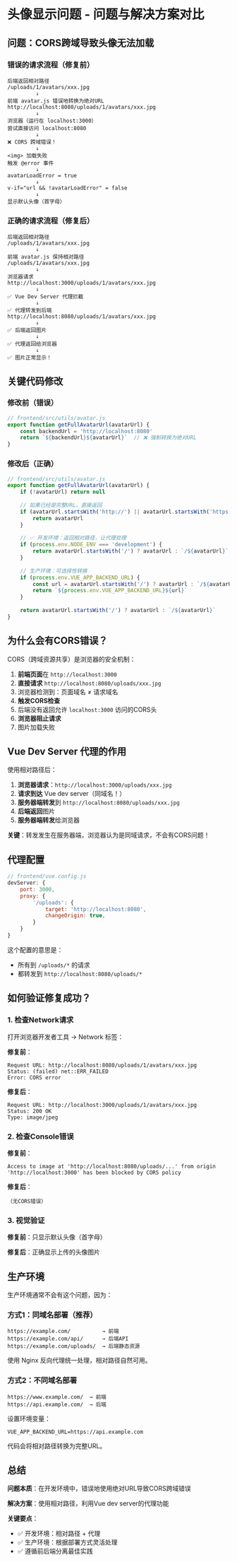 # 头像显示问题 - 问题与解决方案对比

## 问题：CORS跨域导致头像无法加载

### 错误的请求流程（修复前）

```
后端返回相对路径
/uploads/1/avatars/xxx.jpg
         ↓
前端 avatar.js 错误地转换为绝对URL
http://localhost:8080/uploads/1/avatars/xxx.jpg
         ↓
浏览器（运行在 localhost:3000）
尝试直接访问 localhost:8080
         ↓
❌ CORS 跨域错误！
         ↓
<img> 加载失败
触发 @error 事件
         ↓
avatarLoadError = true
         ↓
v-if="url && !avatarLoadError" = false
         ↓
显示默认头像（首字母）
```

### 正确的请求流程（修复后）

```
后端返回相对路径
/uploads/1/avatars/xxx.jpg
         ↓
前端 avatar.js 保持相对路径
/uploads/1/avatars/xxx.jpg
         ↓
浏览器请求
http://localhost:3000/uploads/1/avatars/xxx.jpg
         ↓
✅ Vue Dev Server 代理拦截
         ↓
✅ 代理转发到后端
http://localhost:8080/uploads/1/avatars/xxx.jpg
         ↓
✅ 后端返回图片
         ↓
✅ 代理返回给浏览器
         ↓
✅ 图片正常显示！
```

## 关键代码修改

### 修改前（错误）

```javascript
// frontend/src/utils/avatar.js
export function getFullAvatarUrl(avatarUrl) {
    const backendUrl = 'http://localhost:8080'
    return `${backendUrl}${avatarUrl}`  // ❌ 强制转换为绝对URL
}
```

### 修改后（正确）

```javascript
// frontend/src/utils/avatar.js
export function getFullAvatarUrl(avatarUrl) {
    if (!avatarUrl) return null
    
    // 如果已经是完整URL，直接返回
    if (avatarUrl.startsWith('http://') || avatarUrl.startsWith('https://')) {
        return avatarUrl
    }
    
    // ✅ 开发环境：返回相对路径，让代理处理
    if (process.env.NODE_ENV === 'development') {
        return avatarUrl.startsWith('/') ? avatarUrl : `/${avatarUrl}`
    }
    
    // 生产环境：可选择性转换
    if (process.env.VUE_APP_BACKEND_URL) {
        const url = avatarUrl.startsWith('/') ? avatarUrl : `/${avatarUrl}`
        return `${process.env.VUE_APP_BACKEND_URL}${url}`
    }
    
    return avatarUrl.startsWith('/') ? avatarUrl : `/${avatarUrl}`
}
```

## 为什么会有CORS错误？

CORS（跨域资源共享）是浏览器的安全机制：

1. **前端页面**在 `http://localhost:3000`
2. **直接请求** `http://localhost:8080/uploads/xxx.jpg`
3. 浏览器检测到：页面域名 ≠ 请求域名
4. **触发CORS检查**
5. 后端没有返回允许 `localhost:3000` 访问的CORS头
6. **浏览器阻止请求**
7. 图片加载失败

## Vue Dev Server 代理的作用

使用相对路径后：

1. **浏览器请求**：`http://localhost:3000/uploads/xxx.jpg`
2. **请求到达** Vue dev server（同域名！）
3. **服务器端转发**到 `http://localhost:8080/uploads/xxx.jpg`
4. **后端返回**图片
5. **服务器端转发**给浏览器

**关键**：转发发生在服务器端，浏览器认为是同域请求，不会有CORS问题！

## 代理配置

```javascript
// frontend/vue.config.js
devServer: {
    port: 3000,
    proxy: {
        '/uploads': {
            target: 'http://localhost:8080',
            changeOrigin: true,
        }
    }
}
```

这个配置的意思是：
- 所有到 `/uploads/*` 的请求
- 都转发到 `http://localhost:8080/uploads/*`

## 如何验证修复成功？

### 1. 检查Network请求

打开浏览器开发者工具 → Network 标签：

**修复前**：
```
Request URL: http://localhost:8080/uploads/1/avatars/xxx.jpg
Status: (failed) net::ERR_FAILED
Error: CORS error
```

**修复后**：
```
Request URL: http://localhost:3000/uploads/1/avatars/xxx.jpg
Status: 200 OK
Type: image/jpeg
```

### 2. 检查Console错误

**修复前**：
```
Access to image at 'http://localhost:8080/uploads/...' from origin 
'http://localhost:3000' has been blocked by CORS policy
```

**修复后**：
```
（无CORS错误）
```

### 3. 视觉验证

**修复前**：只显示默认头像（首字母）

**修复后**：正确显示上传的头像图片

## 生产环境

生产环境通常不会有这个问题，因为：

### 方式1：同域名部署（推荐）
```
https://example.com/          → 前端
https://example.com/api/      → 后端API  
https://example.com/uploads/  → 后端静态资源
```
使用 Nginx 反向代理统一处理，相对路径自然可用。

### 方式2：不同域名部署
```
https://www.example.com/  → 前端
https://api.example.com/  → 后端
```
设置环境变量：
```
VUE_APP_BACKEND_URL=https://api.example.com
```
代码会将相对路径转换为完整URL。

## 总结

**问题本质**：在开发环境中，错误地使用绝对URL导致CORS跨域错误

**解决方案**：使用相对路径，利用Vue dev server的代理功能

**关键要点**：
- ✅ 开发环境：相对路径 + 代理
- ✅ 生产环境：根据部署方式灵活处理
- ✅ 遵循前后端分离最佳实践
